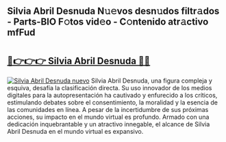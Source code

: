 ## Silvia Abril Desnuda N𝚞𝚎vos desn𝚞dos filtr𝚊dos - Parts-BIO F𝚘tos vid𝚎o - C𝚘ntenido atr𝚊ctivo mfFud

# <h2><a href="http://mb5cubj.tromn.icu/?c=Silvia+Abril+Desnuda">🔗👉👉👉 Silvia Abril Desnuda 🔗🔗</a></h2>

[![Silvia Abril Desnuda nuevo](https://i.imgur.com/pEAQMta.gif)](http://mb5cubj.tromn.icu/?c=Silvia+Abril+Desnuda)
Silvia Abril Desnuda, una figura compleja y esquiva, desafía la clasificación directa. Su uso innovador de los medios digitales para la autopresentación ha cautivado y enfurecido a los críticos, estimulando debates sobre el consentimiento, la moralidad y la esencia de las comunidades en línea. A pesar de la incertidumbre de sus próximas acciones, su impacto en el mundo virtual es profundo. Armado con una dedicación inquebrantable y un atractivo innegable, el alcance de Silvia Abril Desnuda en el mundo virtual es expansivo.
